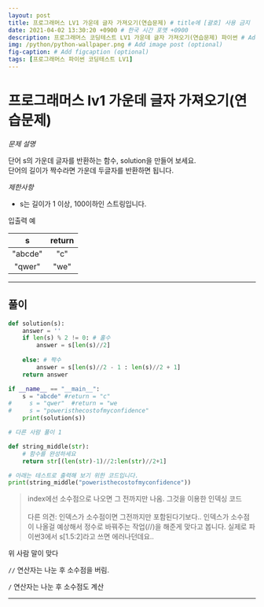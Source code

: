 ```yaml
---
layout: post
title: 프로그래머스 LV1 가운데 글자 가져오기(연습문제) # title에 [괄호] 사용 금지
date: 2021-04-02 13:30:20 +0900 # 한국 시간 포맷 +0900
description: 프로그래머스 코딩테스트 LV1 가운데 글자 가져오기(연습문제) 파이썬 # Add post description (optional)
img: /python/python-wallpaper.png # Add image post (optional)
fig-caption: # Add figcaption (optional)
tags: [프로그래머스 파이썬 코딩테스트 LV1]
---
```


# 프로그래머스 lv1 가운데 글자 가져오기(연습문제)

*문제 설명*<br>

단어 s의 가운데 글자를 반환하는 함수, solution을 만들어 보세요. <br>
단어의 길이가 짝수라면 가운데 두글자를 반환하면 됩니다.<br>

*제한사항*<br>

* s는 길이가 1 이상, 100이하인 스트링입니다.<br>

입출력 예

|s|return|
|:---:|:---:|
|"abcde"|"c"|
|"qwer"|"we"|


---

## 풀이

```python 
def solution(s):
    answer = ''
    if len(s) % 2 != 0: # 홀수
        answer = s[len(s)//2]
    
    else: # 짝수
        answer = s[len(s)//2 - 1 : len(s)//2 + 1]
    return answer

if __name__ == "__main__":
    s = "abcde" #return = "c"
#     s = "qwer"  #return = "we
#     s = "poweristhecostofmyconfidence"
    print(solution(s))
```

```python
# 다른 사람 풀이 1

def string_middle(str):
    # 함수를 완성하세요
    return str[(len(str)-1)//2:len(str)//2+1] 

# 아래는 테스트로 출력해 보기 위한 코드입니다.
print(string_middle("poweristhecostofmyconfidence"))

```
>index에선 소수점으로 나오면 그 전까지만 나옴. 그것을 이용한 인덱싱 코드<br><br>
다른 의견: 인덱스가 소수점이면 그전까지만 포함된다기보다.. 인덱스가 소수점이 나올걸 예상해서 정수로 바꿔주는 작업(//)을 해준게 맞다고 봅니다. 실제로 파이썬3에서 s[1.5:2]라고 쓰면 에러나던데요..<br>

위 사람 말이 맞다<br>

`//` 연산자는 나눈 후 소수점을 버림.<br>

`/` 연산자는 나눈 후 소수점도 계산<br>

---
